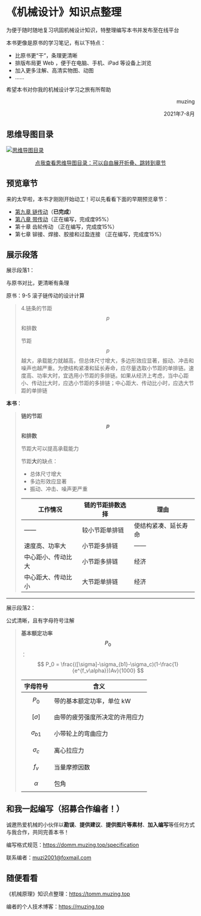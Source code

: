 # 《机械设计》知识点整理

为便于随时随地复习巩固机械设计知识，特整理编写本书并发布至在线平台

本书更像是原书的学习笔记，有以下特点：

- 比原书更“干”，条理更清晰
- 排版布局更 Web ，便于在电脑、手机、iPad 等设备上浏览
- 加入更多注解、高清实物图、动图
- ……

希望本书对你我的机械设计学习之旅有所帮助

<p align="right">muzing</p>
<p align="right">2021年7-8月</p>

## 思维导图目录

[![思维导图目录](https://www.processon.com/chart_image/6108b7d60e3e74368fc55118.png)](https://www.processon.com/view/link/6108bbf10e3e74368fc5622a)

<center><a href='https://www.processon.com/view/link/6108bbf10e3e74368fc5622a'>点我查看思维导图目录：可以自由展开折叠、跳转到章节</a></center>

## 预览章节

来的太早啦，本书才刚刚开始动工！可以先看看下面的早期预览章节：

- [第九章 链传动](https://domm.muzing.top/chapter_09)（**已完成**）
- [第八章 带传动](https://domm.muzing.top/chapter_08)（正在编写，完成度95%）
- 第十章 齿轮传动 （正在编写，完成度15%）
- 第七章 铆接、焊接、胶接和过盈连接 （正在编写，完成度15%）

## 展示段落

展示段落1：

与原书对比，更清晰有条理

原书：9-5 滚子链传动的设计计算

> 4.链条的节距 $$p$$ 和排数
>
> 节距 $$p$$ 越大，承载能力就越高，但总体尺寸增大，多边形效应显著，振动、冲击和噪声也越严重。为使结构紧凑和延长寿命，应尽量选取小节距的单排链。速度高、功率大时，宜选用小节距的多排链。如果从经济上考虑，当中心距小、传动比大时，应选小节距的多排链；中心距大、传动比小时，应选大节距的单排链

**本书**：

> **链的节距 $$p$$ 和排数**
>
> 节距大可以提高承载能力
>
> 节距**大**的缺点：
>
> - 总体尺寸增大
> - 多边形效应显著
> - 振动、冲击、噪声更严重
>
> | 工作情况           | 链的节距排数选择 | 理由                 |
> | ------------------ | ---------------- | -------------------- |
> | ——                 | 较小节距单排链   | 使结构紧凑、延长寿命 |
> | 速度高、功率大     | 小节距多排链     | ——                   |
> | 中心距小、传动比大 | 小节距多排链     | 经济                 |
> | 中心距大、传动比小 | 大节距单排链     | 经济                 |

-----

展示段落2：

公式清晰，且有字母符号注解

> **基本额定功率 $$P_0$$**：
> $$
> P_0 = \frac{([\sigma]-\sigma_{b1}-\sigma_c)(1-\frac{1}{e^{f_v\alpha}})Av}{1000}
> $$
>
> | 字母符号        | 含义                           |
> | --------------- | ------------------------------ |
> | $$P_0$$         | 带的基本额定功率，单位 kW      |
> | $$[\sigma]$$    | 由带的疲劳强度所决定的许用应力 |
> | $$\sigma_{b1}$$ | 小带轮上的弯曲应力             |
> | $$\sigma_c$$    | 离心拉应力                     |
> | $$f_v$$         | 当量摩擦因数                   |
> | $$\alpha$$      | 包角                           |

## 和我一起编写（招募合作编者！）

诚邀热爱机械的小伙伴以**勘误**、**提供建议**、**提供图片等素材**、**加入编写**等任何方式与我合作，共同完善本书！

编写格式规范：<https://domm.muzing.top/specification>

联系编者：muzi2001@foxmail.com

## 随便看看

《机械原理》知识点整理：<https://tomm.muzing.top>

编者的个人技术博客：<https://muzing.top>

